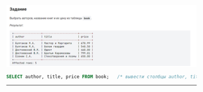 

<img src="../art/1.2.2.task.png" alt="solution" >

```sql
SELECT author, title, price FROM book;   /* вывести столбцы author, title, price таблицы book */
```


---


